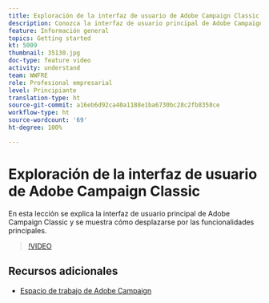 ```yaml
---
title: Exploración de la interfaz de usuario de Adobe Campaign Classic
description: Conozca la interfaz de usuario principal de Adobe Campaign Classic y aprenda a desplazarse por las funcionalidades principales.
feature: Información general
topics: Getting started
kt: 5009
thumbnail: 35130.jpg
doc-type: feature video
activity: understand
team: WWFRE
role: Profesional empresarial
level: Principiante
translation-type: ht
source-git-commit: a16eb6d92ca40a1188e1ba6730bc28c2fb8358ce
workflow-type: ht
source-wordcount: '69'
ht-degree: 100%

---
```



# Exploración de la interfaz de usuario de Adobe Campaign Classic

En esta lección se explica la interfaz de usuario principal de Adobe Campaign Classic y se muestra cómo desplazarse por las funcionalidades principales.

>[!VIDEO](https://video.tv.adobe.com/v/35130?quality=12)

## Recursos adicionales

* [Espacio de trabajo de Adobe Campaign](https://docs.adobe.com/content/help/es-ES/campaign-classic/using/getting-started/starting-with-adobe-campaign/adobe-campaign-workspace.html)
